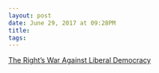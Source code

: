 ```yaml
---
layout: post
date: June 29, 2017 at 09:28PM
title:
tags:
--- 
```


[The Right’s War Against Liberal Democracy](https://newrepublic.com/article/143561/rights-war-liberal-democracy)
